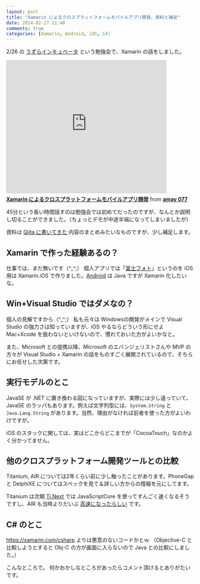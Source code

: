 ```yaml
---
layout: post
title: "Xamarin によるクロスプラットフォームモバイルアプリ開発、資料と補足"
date: 2014-02-27 21:40
comments: true
categories: [Xamarin, Android, iOS, C#]
---
```

2/26 の [うずらインキュベータ](http://atnd.org/events/47898) という勉強会で、Xamarin の話をしました。
<!--more-->

<iframe src="http://www.slideshare.net/slideshow/embed_code/31674661" width="427" height="356" frameborder="0" marginwidth="0" marginheight="0" scrolling="no" style="border:1px solid #CCC; border-width:1px 1px 0; margin-bottom:5px; max-width: 100%;" allowfullscreen> </iframe> <div style="margin-bottom:5px"> <strong> <a href="https://www.slideshare.net/amay077/xamarin-31674661" title="Xamarin によるクロスプラットフォームモバイルアプリ開発" target="_blank">Xamarin によるクロスプラットフォームモバイルアプリ開発</a> </strong> from <strong><a href="http://www.slideshare.net/amay077" target="_blank">amay 077</a></strong> </div>

45分という長い時間話すのは勉強会では初めてだったのですが、なんとか説明し切ることができました。（ちょっとデモが中途半端になってしまいましたが）

資料は [Qiita に書いてきた](http://qiita.com/tags/xamarin) 内容のまとめみたいなものですが、少し補足します。

## Xamarin で作った経験あるの？

仕事では、まだ無いです（^_^;）
個人アプリでは「[富士フォト](https://itunes.apple.com/us/app/fu-shifoto/id806913229)」というのを iOS 用は Xamarin.iOS で作りました。[Android](https://play.google.com/store/apps/details?id=com.amay077.android.fujiphoto) は Java ですが Xamarin 化したいな。

## Win+Visual Studio ではダメなの？

個人の見解ですから（^_^;）
私も元々は Windowsの開発がメインで Visual Studio の強力さは知っていますが、iOS やるならどういう形にせよ Mac+Xcode を扱わないといけないので、慣れておいた方がよいかなと。

また、Microsoft との提携以降、Microsoft のエバンジェリストさんや MVP の方々が Visual Studio + Xamarin の話をものすごく展開されているので、そちらにお任せした次第です。

## 実行モデルのとこ

JavaSE が .NET に置き換わる図になっていますが、実際には少し違っていて、JavaSE のラッパもあります。例えば文字列型には、``System.String`` と ``Java.Lang.String`` があります。当然、理由がなければ前者を使った方がよいわけですが。

iOS のスタックに関しては、実はどこからどこまでが「CocoaTouch」なのかよく分かってません。

## 他のクロスプラットフォーム開発ツールとの比較

Titanium, AIR については2年くらい前に少し触ったことがあります。PhoneGap と DelphiXE についてはスペックを見て＆詳しい方からの情報を元にしてます。

Titanium は次期 [Ti.Next](http://titanium-mobile.jp/38) では JavaScriptCore を使ってすんごく速くなるそうですし、AIR も当時よりだいぶ [高速になったらしい](http://www.slideshare.net/pik256/dev-sumi2014-13c4rev) です。

## C# のとこ

https://xamarin.com/csharp よりは悪意のないコードかとｗ
（Objective-C と比較しようとすると Obj-C の方が画面に入らないので Java との比較にしました。）



こんなところで。
何かおかしなところがあったらコメント頂けるとありがたいです。

